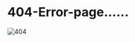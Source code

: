 # 404-Error-page......
![404](https://user-images.githubusercontent.com/94046237/178717318-b8dc8907-458d-4c2e-9872-98d538f78eb7.PNG)
